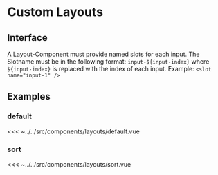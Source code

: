 # Custom Layouts

## Interface

A Layout-Component must provide named slots for each input. The Slotname must be in the following format: `input-${input-index}` where `${input-index}` is replaced with the index of each input. Example: `<slot name="input-1" />`

## Examples

### default

<<< ~../../src/components/layouts/default.vue

### sort

<<< ~../../src/components/layouts/sort.vue
